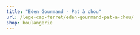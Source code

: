 ```yaml
---
title: "Eden Gourmand - Pat à chou"
url: /lege-cap-ferret/eden-gourmand-pat-a-chou/
shop: boulangerie
---
```

